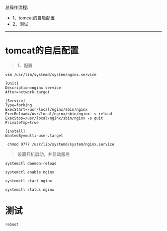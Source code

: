 总操作流程:
- 1、tomcat的自启配置
- 2、测试

***

# tomcat的自启配置

> 1、配置

```shell
vim /usr/lib/systemd/system/nginx.service
```

```shell
[Unit]
Description=nginx service
After=network.target 
   
[Service] 
Type=forking 
ExecStart=/usr/local/nginx/sbin/nginx
ExecReload=/usr/local/nginx/sbin/nginx -s reload
ExecStop=/usr/local/nginx/sbin/nginx -s quit
PrivateTmp=true 
   
[Install] 
WantedBy=multi-user.target
```

```shell
 chmod 0777 /usr/lib/systemd/system/nginx.service
```

>设置开机启动，并启动服务

```shell
systemctl daemon-reload

systemctl enable nginx

systemctl start nginx

systemctl status nginx
```

# 测试

```shell
reboot
```
